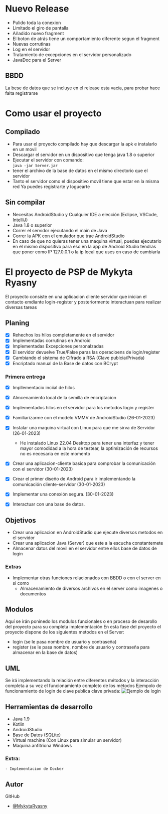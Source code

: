 # Nuevo Release
- Pulido toda la conexion
- Limitado el giro de pantalla
- Añadido nuevo fragment
- El boton de atrás tiene un comportamiento diferente segun el fragment
- Nuevas corrutinas
- Log en el servidor
- Tratamiento de excepciones en el servidor personalizado
- JavaDoc para el Server
## BBDD
La bese de datos que se incluye en el release esta vacia, para probar hace falta registrarse
# Como usar el proyecto
## Compilado
- Para usar el proyecto compilado hay que descargar la apk e instalarlo en un movil
- Descargar el servidor en un dispositivo que tenga java 1.8 o superior
- Ejecutar el servidor con comando:
  <br />
  `java -jar Server.jar`
- tener el archivo de la base de datos en el mismo directorio que el servidor
- Tanto el servidor como el dispositivo movil tiene que estar en la misma red
  Ya puedes registrarte y loguearte
## Sin compilar
- Necesitas AndroidStudio y Cualquier IDE a elección (Eclipse, VSCode, IntelliJ)
- Java 1.8 o superior
- Correr el servidor ejecutando el main de Java
- Correr la APK con el emulador que trae AndroidStudio
- En caso de que no quieras tener una maquina virtual, puedes ejecutarlo en el mismo dispositivo para eso en la app de Android Studio tendras que poner como IP 127.0.0.1 o la ip local que uses en caso de cambiarla
# El proyecto de PSP de Mykyta Ryasny
El proyecto consiste en una aplicacion cliente servidor que inician el contacto emdiante login-register y posteriormente interactuan para realizar diversas tareas

## Planing
- [x] Rehechos los hilos completamente en el servidor
- [x] Implementadas corrutinas en Android
- [x] Implementadas Excepciones personalzadas
- [x] El servidor devuelve True/False paras las operacioens de login/register
- [x] Cambiando el sistema de Cifrado a RSA (Clave publcia/Privada)
- [x] Encriptado manual de la Base de datos con BCrypt 
### Primera entrega
- [x] Impllementacio inciial de hilos
- [x] Almcenamiento local de la semilla de encriptacion
- [x] Implementados hilos en el servidor para los metodos login y register
- [x] Familiarizarme con el modelo VMMV de AndroidStudio (26-01-2023)
- [x] Instalar una maquina virtual con Linux para que me sirva de Servidor (26-01-2023)
  - He instalado Linux 22.04 Desktop para tener una interfaz y tener mayor comodidad a la hora de testear, la optimización de recursos no es necesaria en este momento
- [x] Crear una aplicacion-cliente basica para comprobar la comunicación con el servidor (30-01-2023)
- [x] Crear el primer diseño de Android para ir implementando la comunicación cliente-servidor (30-01-2023)
- [x] Implementar una conexión segura. (30-01-2023)
- [x] Interactuar con una base de datos.


## Objetivos
- Crear una aplicacion en AndroidStudio que ejecute diversos metodos en el servidor
- Crear una aplicacion Java (Server) que este a la escucha constantemete
- Almacenar datos del movil en el servidor entre ellos base de datos de login

### Extras
- Implementar otras funciones relacionados con BBDD o con el server en si como
    - Almacenamiento de diversos archivos en el server como imagenes o documentos

## Modulos
Aquí se irán poninedo los modulos funcionales o en proceso de desarollo del proyecto para
su completa implementación
En esta fase del proyecto el proyecto dispone de los siguientes metodos en el Server:
- login (se le pasa nombre de usuario y contraseña)
- register (se le pasa nombre, nombre de usuario y contraseña para almacenar en la base de datos)
## UML
Se irá implementando la relación entre diferentes métodos y la interacción completa a su vez
el funcionamiento completo de los métodos
Ejempolo de funcionamiento de login de clave publica clave privada:
![Ejemplo de login](https://user-images.githubusercontent.com/121645359/217804442-61fbdeb2-453c-449a-b390-5ab36c72cc33.png)
## Herramientas de desarrollo
- Java 1.9
- Kotlin
- AndroidStudio
- Base de Datos (SQLite)
- Virtual machine (Con Linux para simular un servidor)
- Maquina anfitriona Windows
### Extra:
    - Implementacion de Docker
## Autor
GitHub
- [@MykytaRyasny](https://github.com/MykytaRyasny)

